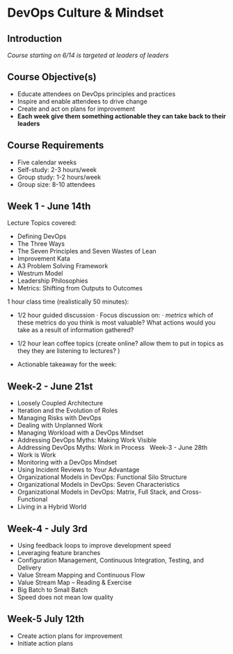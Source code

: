 # DevOps Culture & Mindset
## Introduction
*Course starting on 6/14 is targeted at leaders of leaders*
## Course Objective(s)
- Educate attendees on DevOps principles and practices
- Inspire and enable attendees to drive change
- Create and act on plans for improvement 
- **Each week give them something actionable they can take back to their leaders**
 
## Course Requirements
- Five calendar weeks
- Self-study:  2-3 hours/week
- Group study: 1-2 hours/week
- Group size:  8-10 attendees
 
## Week 1 - June 14th
Lecture Topics covered: 
- Defining DevOps
- The Three Ways
- The Seven Principles and Seven Wastes of Lean
- Improvement Kata
- A3 Problem Solving Framework
- Westrum Model
- Leadership Philosophies
- Metrics:  Shifting from Outputs to Outcomes

1 hour class time (realistically 50 minutes): 
- 1/2 hour guided discussion
  · Focus discussion on:
     · *metrics* which of these metrics do you think is most valuable? What actions would you take as a result of information gathered?
     
- 1/2 hour lean coffee topics (create online? allow them to put in topics as they they are listening to lectures? )
- Actionable takeaway for the week: 


 
## Week-2 - June 21st
- Loosely Coupled Architecture
- Iteration and the Evolution of Roles
- Managing Risks with DevOps
- Dealing with Unplanned Work
- Managing Workload with a DevOps Mindset
- Addressing DevOps Myths:  Making Work Visible
- Addressing DevOps Myths:  Work in Process
 
Week-3 - June 28th
- Work is Work
- Monitoring with a DevOps Mindset
- Using Incident Reviews to Your Advantage
- Organizational Models in DevOps:  Functional Silo Structure
- Organizational Models in DevOps:  Seven Characteristics
- Organizational Models in DevOps:  Matrix, Full Stack, and Cross-Functional 
- Living in a Hybrid World
	 
## Week-4 - July 3rd
- Using feedback loops to improve development speed
- Leveraging feature branches
- Configuration Management, Continuous Integration, Testing, and Delivery
- Value Stream Mapping and Continuous Flow
- Value Stream Map – Reading & Exercise
- Big Batch to Small Batch
- Speed does not mean low quality
 
## Week-5 July 12th
- Create action plans for improvement
- Initiate action plans
